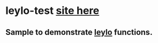 # leylo-test [site here](https://leylo-test.web.app/)

## Sample to demonstrate [leylo](https://github.com/Inventsable/leylo) functions.
